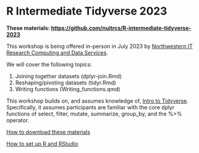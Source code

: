 # R Intermediate Tidyverse 2023

**These materials: https://github.com/nuitrcs/R-intermediate-tidyverse-2023**

This workshop is being offered in-person in July 2023 by [Northwestern IT Research Computing and Data Services](https://www.it.northwestern.edu/departments/it-services-support/research/).

We will cover the following topics:

1. Joining together datasets (dplyr-join.Rmd)
2. Reshaping/pivoting datasets (tidyr.Rmd)
3. Writing functions (Writing_functions.qmd)

This workshop builds on, and assumes knowledge of, [Intro to Tidyverse](https://github.com/nuitrcs/R-intro-tidyverse-2023).  Specifically, it assumes participants are familiar with the core dplyr functions of select, filter, mutate, summarize, group_by, and the %>% operator.  

[How to download these materials](https://sites.northwestern.edu/researchcomputing/resources/downloading-from-github/)

[How to set up R and RStudio](https://sites.northwestern.edu/researchcomputing/resources/r-and-rstudio/)
